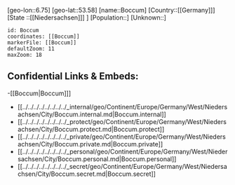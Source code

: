 ﻿---
location: [53.58,6.75]
mapzoom: [7,12] 
mapmarker: city 
type: City
tags:
- geo/City


SpocWebEntityId: 29240
isDeleted: false
confidential: public

---
[geo-lon::6.75]
[geo-lat::53.58]
[name::Boccum]
[Country::[[Germany]]]
[State ::[[Niedersachsen]]] ]
[Population::]
[Unknown::]


```leaflet
id: Boccum
coordinates: [[Boccum]]
markerFile: [[Boccum]]
defaultZoom: 11 
maxZoom: 18
```


## Confidential Links & Embeds: 
-[[Boccum|Boccum]]] 
- [[../../../../../../../../_internal/geo/Continent/Europe/Germany/West/Niedersachsen/City/Boccum.internal.md|Boccum.internal]] 
- [[../../../../../../../../_protect/geo/Continent/Europe/Germany/West/Niedersachsen/City/Boccum.protect.md|Boccum.protect]] 
- [[../../../../../../../../_private/geo/Continent/Europe/Germany/West/Niedersachsen/City/Boccum.private.md|Boccum.private]] 
- [[../../../../../../../../_personal/geo/Continent/Europe/Germany/West/Niedersachsen/City/Boccum.personal.md|Boccum.personal]] 
- [[../../../../../../../../_secret/geo/Continent/Europe/Germany/West/Niedersachsen/City/Boccum.secret.md|Boccum.secret]] 
